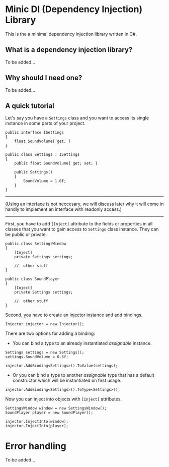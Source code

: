 # Minic DI (Dependency Injection) Library

This is the a minimal dependency injection library written in C#. 


## What is a dependency injection library?

To be added...

## Why should I need one?

To be added...

## A quick tutorial

Let's say you have a `Settings` class and you want to access its single instance in some parts of your project.

```
public interface ISettings
{
    float SoundVolume{ get; }
}

public class Settings : ISettings
{
    public float SoundVolume{ get; set; }

    public Settings()
    {
        SoundVolume = 1.0f;
    }
}
```
---
(Using an interface is not neccesary, we will discuss later why it will come in handly to implement an interface with readonly access.)

---

First, you have to add `[Inject]` attribute to the fields or properties in all classes that you want to gain access to `Settings` class instance. They can be public or private.
```
public class SettingsWindow
{
    [Inject]
    private Settings settings;

    //  other stuff
}

public class SoundPlayer
{
    [Inject]
    private Settings settings;

    //  other stuff
}
```

Second, you have to create an Injector instance and add bindings.
```
Injector injector = new Injector();
```
There are two options for adding a binding:

- You can bind a type to an already instantiated *assignable* instance.

```
Settings settings = new Settings();
settings.SoundVolume = 0.5f;

injector.AddBinding<Settings>().ToValue(settings);
```

- Or you can bind a type to another *assignable* type that has a default constructor which will be instantiated on first usage.

```
injector.AddBinding<Settings>().ToType<Settings>();
```

Now you can inject into objects with `[Inject]` attributes.

```
SettingsWindow window = new SettingsWindow();
SoundPlayer player = new SoundPlayer();

injector.InjectInto(window);
injector.InjectInto(player);
```

# Error handling

To be added...
